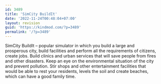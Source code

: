 ```yaml
---
id: 3489
title: 'SimCity BuildIt'
date: '2022-11-24T00:48:04+07:00'
layout: revision
guid: 'https://kindmod.com/?p=3489'
permalink: '/?p=3489'
---
```


SimCity BuildIt – popular simulator in which you build a large and prosperous city, build facilities and perform all the requirements of citizens, create jobs. Build clinics and urban services that will save people from fires and other disasters. Keep an eye on the environmental situation of the city and prevent pollution. Stir shops and other entertainment facilities that would be able to rest your residents, levels the soil and create beaches, which can have a good family time.